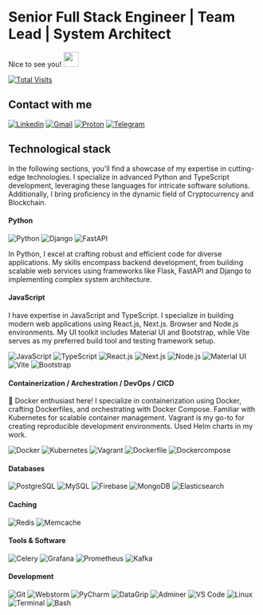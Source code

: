 # Senior Full Stack Engineer | Team Lead | System Architect

Nice to see you! <img src="https://emojis.slackmojis.com/emojis/images/1531849430/4246/blob-sunglasses.gif?1531849430" width="30"/>

[![Total Visits](https://hits.seeyoufarm.com/api/count/incr/badge.svg?url=https%3A%2F%2Fgithub.com%2Fmeshin-dev&count_bg=%2379C83D&title_bg=%23555555&icon=&icon_color=%23E7E7E7&title=Visits%20Since%20Jan%202023&edge_flat=false)](https://hits.seeyoufarm.com)

## Contact with me

[![Linkedin](https://img.shields.io/badge/LinkedIn-0077B5?style=for-the-badge&logo=linkedin&logoColor=white)](https://www.linkedin.com/in/meshin/) 
[![Gmail](https://img.shields.io/badge/Gmail-%23EA4335?style=for-the-badge&logo=gmail&logoColor=white)](mailto:dmitri.meshin@gmail.com)
[![Proton](https://img.shields.io/badge/Proton%20Mail-%23EA4335?style=for-the-badge&logo=protonmail&logoColor=white)](mailto:meshin@pm.me)
[![Telegram](https://img.shields.io/badge/Telegram-0CC1F3?style=for-the-badge&logo=telegram&logoColor=white)](https://t.me/meshindev)

## Technological stack

In the following sections, you'll find a showcase of my expertise in cutting-edge technologies. 
I specialize in advanced Python and TypeScript development, leveraging these languages for intricate software solutions. 
Additionally, I bring proficiency in the dynamic field of Cryptocurrency and Blockchain.


#### Python

![Python](https://img.shields.io/badge/Python-F7DF1E?style=flat-square&logo=Python&logoColor=black)
![Django](https://img.shields.io/badge/Django-F7DF1E?style=flat-square&logo=Django&logoColor=black)
![FastAPI](https://img.shields.io/badge/FastAPI-F7DF1E?style=flat-square&logo=FastAPI&logoColor=black)

In Python, I excel at crafting robust and efficient code for diverse applications. 
My skills encompass backend development, from building scalable web services using 
frameworks like Flask, FastAPI and Django to implementing complex system architecture.


#### JavaScript

I have expertise in JavaScript and TypeScript. 
I specialize in building modern web applications using React.js, Next.js. Browser and Node.js environments. 
My UI toolkit includes Material UI and Bootstrap, while Vite serves as my preferred build tool and testing framework setup.

![JavaScript](https://img.shields.io/badge/JavaScript-F7DF1E?style=flat-square&logo=javascript&logoColor=black)
![TypeScript](https://img.shields.io/badge/TypeScript-007ACC?style=flat-square&logo=typescript&logoColor=white)
![React.js](https://img.shields.io/badge/React.js-0081CB?style=flat-square&logo=react&logoColor=61DAFB)
![Next.js](https://img.shields.io/badge/Next.js-black?style=flat-square&logo=nextdotjs&logoColor=white)
![Node.js](https://img.shields.io/badge/Node.js-43853D?style=flat-square&logo=node.js&logoColor=white)
![Material UI](https://img.shields.io/badge/Material-593D88?style=flat-square&logo=materialui&logoColor=white)
![Vite](https://img.shields.io/badge/Vite-593D88?style=flat-square&logo=vite&logoColor=white)
![Bootstrap](https://img.shields.io/badge/Bootstrap-563D7C?style=flat-square&logo=bootstrap&logoColor=white)

#### Containerization / Archestration / DevOps / CICD

🐳 Docker enthusiast here! I specialize in containerization using Docker, 
crafting Dockerfiles, and orchestrating with Docker Compose. 
Familiar with Kubernetes for scalable container management. 
Vagrant is my go-to for creating reproducible development environments.
Used Helm charts in my work.

![Docker](https://img.shields.io/badge/Docker-0CC1F3?style=flat-square&logo=docker&logoColor=white)
![Kubernetes](https://img.shields.io/badge/Kubernetes-0CC1F3?style=flat-square&logo=kubernetes&logoColor=white)
![Vagrant](https://img.shields.io/badge/Vagrant-0CC1F3?style=flat-square&logo=vagrant&logoColor=white)
![Dockerfile](https://img.shields.io/badge/Dockerfile-0CC1F3?style=flat-square&logo=docker&logoColor=white)
![Dockercompose](https://img.shields.io/badge/Docker%20Compose-0CC1F3?style=flat-square&logo=docker&logoColor=white)

#### Databases

![PostgreSQL](https://img.shields.io/badge/PostgreSQL-005C84?style=flat-square&logo=postgresql&logoColor=white)
![MySQL](https://img.shields.io/badge/MySQL-005C84?style=flat-square&logo=mysql&logoColor=white)
![Firebase](https://img.shields.io/badge/Firebase-%23EB844E?style=flat-square&logo=firebase&logoColor=white)
![MongoDB](https://img.shields.io/badge/MongoDB-%2347A248?style=flat-square&logo=mongodb&logoColor=white)
![Elasticsearch](https://img.shields.io/badge/Elastic-%2347A248?style=flat-square&logo=elastic&logoColor=white)

#### Caching

![Redis](https://img.shields.io/badge/Redis-a12627?style=flat-square&logo=redis&logoColor=white)
![Memcache](https://img.shields.io/badge/Memcache-a12627?style=flat-square&logo=memory&logoColor=white)

#### Tools & Software

![Celery](https://img.shields.io/badge/Celery-F7DF1E?style=flat-square&logo=Celery&logoColor=black)
![Grafana](https://img.shields.io/badge/Grafana-F7DF1E?style=flat-square&logo=Grafana&logoColor=black)
![Prometheus](https://img.shields.io/badge/Prometheus-F7DF1E?style=flat-square&logo=Prometheus&logoColor=black)
![Kafka](https://img.shields.io/badge/Kafka-F7DF1E?style=flat-square&logo=Kafka&logoColor=black)

#### Development

![Git](https://img.shields.io/badge/Git-%23F05032?style=flat-square&logo=git&logoColor=white)
![Webstorm](https://img.shields.io/badge/WebStorm-%23007ACC?style=flat-square&logo=webstorm&logoColor=white)
![PyCharm](https://img.shields.io/badge/PyCharm-%23007ACC?style=flat-square&logo=pycharm&logoColor=white)
![DataGrip](https://img.shields.io/badge/DataGrip-%23007ACC?style=flat-square&logo=datagrip&logoColor=white)
![Adminer](https://img.shields.io/badge/Adminer-%23007ACC?style=flat-square&logo=adminer&logoColor=white)
![VS Code](https://img.shields.io/badge/VS%20Code-%23007ACC?style=flat-square&logo=visualstudiocode&logoColor=white)
![Linux](https://img.shields.io/badge/Linux-%23007ACC?style=flat-square&logo=linux&logoColor=white)
![Terminal](https://img.shields.io/badge/Terminal-%23007ACC?style=flat-square&logo=terminal&logoColor=white)
![Bash](https://img.shields.io/badge/Bash-%23007ACC?style=flat-square&logo=bash&logoColor=white)
